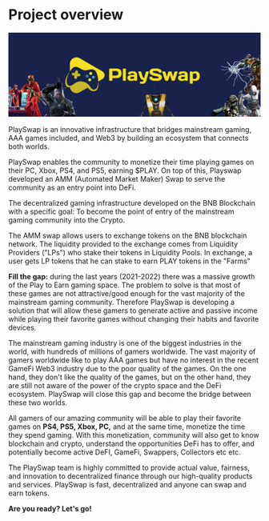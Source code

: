 # Project overview

![](assets/images/pswapdoc.jpg)

PlaySwap is an innovative infrastructure that bridges mainstream gaming, AAA games included, and Web3 by building an ecosystem that connects both worlds. 

PlaySwap enables the community to monetize their time playing games on their PC, Xbox, PS4, and PS5, earning $PLAY. On top of this, Playswap developed an AMM (Automated Market Maker) Swap to serve the community as an entry point into DeFi.

The decentralized gaming infrastructure developed on the BNB Blockchain with a specific goal: To become the point of entry of the mainstream gaming community into the Crypto.

The AMM swap allows users to exchange tokens on the BNB blockchain network. The liquidity provided to the exchange comes from Liquidity Providers ("LPs") who stake their tokens in Liquidity Pools. In exchange, a user gets LP tokens that he can stake to earn PLAY tokens in the "Farms"
 
**Fill the gap:** during the last years (2021-2022) there was a massive growth of the Play to Earn gaming space. The problem to solve is that most of these games are not attractive/good enough for the vast majority of the mainstream gaming community. Therefore PlaySwap is developing a solution that will allow these gamers to generate active and passive income while playing their favorite games without changing their habits and favorite devices.
 
The mainstream gaming industry is one of the biggest industries in the world, with hundreds of millions of gamers worldwide. The vast majority of gamers worldwide like to play AAA games but have no interest in the recent GameFi Web3 industry due to the poor quality of the games. On the one hand, they don't like the quality of the games, but on the other hand, they are still not aware of the power of the crypto space and the DeFi ecosystem. PlaySwap will close this gap and become the bridge between these two worlds.

All gamers of our amazing community will be able to play their favorite games on **PS4, PS5, Xbox, PC,** and at the same time, monetize the time they spend gaming. With this monetization, community will also get to know blockchain and crypto, understand the opportunities DeFi has to offer, and potentially become active DeFI, GameFi, Swappers, Collectors etc etc.

The PlaySwap team is highly committed to provide actual value, fairness, and innovation to decentralized finance through our high-quality products and services. PlaySwap is fast, decentralized and anyone can swap and earn tokens.

**Are you ready? Let's go!**


